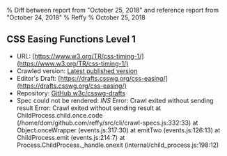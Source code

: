 % Diff between report from "October 25, 2018" and reference report from "October 24, 2018"
% Reffy
% October 25, 2018

## CSS Easing Functions Level 1

- URL: [https://www.w3.org/TR/css-timing-1/](https://www.w3.org/TR/css-timing-1/)
- Crawled version: [Latest published version](https://www.w3.org/TR/css-easing-1/)
- Editor's Draft: [https://drafts.csswg.org/css-easing/](https://drafts.csswg.org/css-easing/)
- Repository: [GitHub w3c/csswg-drafts](https://github.com/w3c/csswg-drafts)
- Spec could not be rendered: *INS* Error: Crawl exited without sending result Error: Crawl exited without sending result
    at ChildProcess.child.once.code (/home/dom/github.com/reffy/src/cli/crawl-specs.js:332:33)
    at Object.onceWrapper (events.js:317:30)
    at emitTwo (events.js:126:13)
    at ChildProcess.emit (events.js:214:7)
    at Process.ChildProcess._handle.onexit (internal/child_process.js:198:12)


